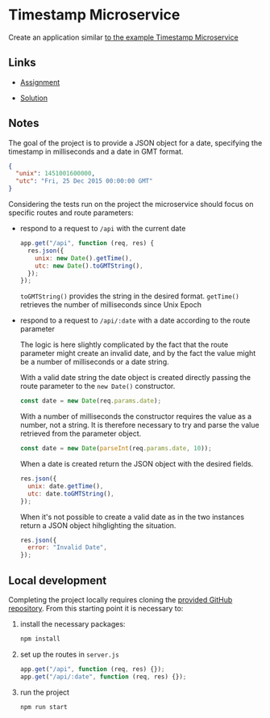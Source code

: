 # Timestamp Microservice

Create an application similar [to the example Timestamp Microservice](https://timestamp-microservice.freecodecamp.rocks/)

## Links

- [Assignment](https://www.freecodecamp.org/learn/back-end-development-and-apis/back-end-development-and-apis-projects/timestamp-microservice)

- [Solution](https://replit.com/@borntofrappe/boilerplate-project-timestamp)

## Notes

The goal of the project is to provide a JSON object for a date, specifying the timestamp in milliseconds and a date in GMT format.

```json
{
  "unix": 1451001600000,
  "utc": "Fri, 25 Dec 2015 00:00:00 GMT"
}
```

Considering the tests run on the project the microservice should focus on specific routes and route parameters:

- respond to a request to `/api` with the current date

  ```js
  app.get("/api", function (req, res) {
    res.json({
      unix: new Date().getTime(),
      utc: new Date().toGMTString(),
    });
  });
  ```

  `toGMTString()` provides the string in the desired format. `getTime()` retrieves the number of milliseconds since Unix Epoch

- respond to a request to `/api/:date` with a date according to the route parameter

  The logic is here slightly complicated by the fact that the route parameter might create an invalid date, and by the fact the value might be a number of milliseconds or a date string.

  With a valid date string the date object is created directly passing the route parameter to the `new Date()` constructor.

  ```js
  const date = new Date(req.params.date);
  ```

  With a number of milliseconds the constructor requires the value as a number, not a string. It is therefore necessary to try and parse the value retrieved from the parameter object.

  ```js
  const date = new Date(parseInt(req.params.date, 10));
  ```

  When a date is created return the JSON object with the desired fields.

  ```js
  res.json({
    unix: date.getTime(),
    utc: date.toGMTString(),
  });
  ```

  When it's not possible to create a valid date as in the two instances return a JSON object hihglighting the situation.

  ```js
  res.json({
    error: "Invalid Date",
  });
  ```

## Local development

Completing the project locally requires cloning the [provided GitHub repository](https://github.com/freeCodeCamp/boilerplate-project-timestamp/). From this starting point it is necessary to:

1. install the necessary packages:

   ```bash
   npm install
   ```

2. set up the routes in `server.js`

   ```js
   app.get("/api", function (req, res) {});
   app.get("/api/:date", function (req, res) {});
   ```

3. run the project

   ```bash
   npm run start
   ```
